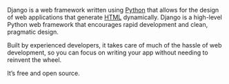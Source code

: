 Django is a web framework written using [Python](/wiki/Python) that allows for the design of web applications that generate [HTML](/wiki/HTML) dynamically. Django is a high-level Python web framework that encourages rapid development and clean, pragmatic design. 

Built by experienced developers, it takes care of much of the hassle of web development, so you can focus on writing your app without needing to reinvent the wheel. 

It’s free and open source.